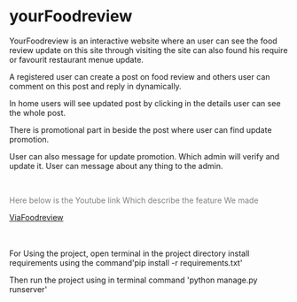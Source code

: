 

<!DOCTYPE html>
<html>
<head>  
<h1>yourFoodreview</h1>
<link rel="stylesheet" href="https://maxcdn.bootstrapcdn.com/bootstrap/3.3.7/css/bootstrap.min.css">
</head>
<body>

<p><i class="glyphicon glyphicon-thumbs-up"></i>YourFoodreview is an interactive website where an user can see the food review update on this site through visiting the site can also found his require or favourit restaurant menue update.
  </p> 
  <p> <i class="glyphicon glyphicon-thumbs-up"></i>A registered user can create a post on food review and others user can comment on this post and reply in dynamically. 
  </p>
  <p><i class="glyphicon glyphicon-thumbs-up"></i>In home users will see updated post by clicking in the details user can see the whole post. 
  </p>
  <p><i class="glyphicon glyphicon-thumbs-up"></i>There is promotional part in beside the post where user can find update promotion. 
    </p>
    <p><i class="glyphicon glyphicon-thumbs-up"></i>User can also message for update promotion. Which admin will verify and update it. User can message about any thing to the admin.</p>
    <br>

  <p style="color:gray;">Here below is the Youtube link Which describe the feature We made</p>
  <a href="https://www.youtube.com/watch?v=jY_JEfVR3X0&ab_channel=ShaniulShanto"> ViaFoodreview </a> 
  <br>
  <br>
  <br>
  <p>For Using the project, open terminal in the project directory install requirements using the command'pip install -r requirements.txt'</p>
  <p>Then run the project using in terminal command 'python manage.py runserver'</p>
  



</body>
</html>


